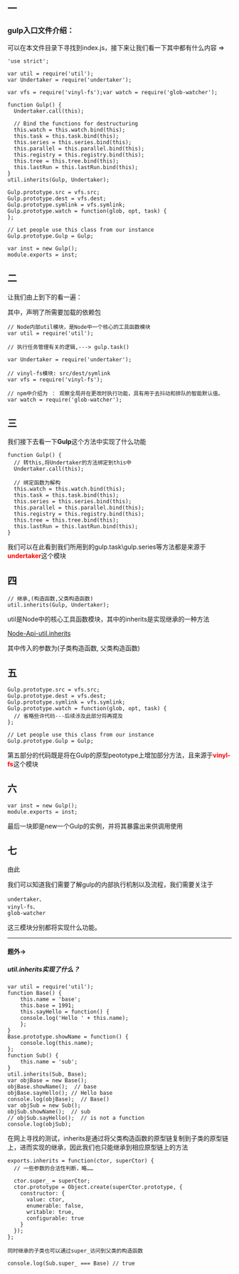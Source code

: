 
## 一

### gulp入口文件介绍：

可以在本文件目录下寻找到index.js，接下来让我们看一下其中都有什么内容 =>

```
'use strict';

var util = require('util'); 
var Undertaker = require('undertaker');

var vfs = require('vinyl-fs');var watch = require('glob-watcher');

function Gulp() {
  Undertaker.call(this);

  // Bind the functions for destructuring
  this.watch = this.watch.bind(this);
  this.task = this.task.bind(this);
  this.series = this.series.bind(this);
  this.parallel = this.parallel.bind(this);
  this.registry = this.registry.bind(this);
  this.tree = this.tree.bind(this);
  this.lastRun = this.lastRun.bind(this);
}
util.inherits(Gulp, Undertaker);

Gulp.prototype.src = vfs.src;
Gulp.prototype.dest = vfs.dest;
Gulp.prototype.symlink = vfs.symlink;
Gulp.prototype.watch = function(glob, opt, task) {
};

// Let people use this class from our instance
Gulp.prototype.Gulp = Gulp;

var inst = new Gulp();
module.exports = inst;

```


## 二

让我们由上到下的看一遍：


其中，声明了所需要加载的依赖包

```
// Node内部util模块，是Node中一个核心的工具函数模块
var util = require('util'); 

// 执行任务管理有关的逻辑,---> gulp.task()

var Undertaker = require('undertaker');

// vinyl-fs模块: src/dest/symlink
var vfs = require('vinyl-fs');

// npm中介绍为 ： 观察全局并在更改时执行功能，具有用于去抖动和排队的智能默认值。
var watch = require('glob-watcher');
```

## 三

我们接下去看一下**Gulp**这个方法中实现了什么功能

```
function Gulp() {
  // 转this,将Undertaker的方法绑定到this中
  Undertaker.call(this);

  // 绑定函数为解构
  this.watch = this.watch.bind(this);
  this.task = this.task.bind(this);
  this.series = this.series.bind(this);
  this.parallel = this.parallel.bind(this);
  this.registry = this.registry.bind(this);
  this.tree = this.tree.bind(this);
  this.lastRun = this.lastRun.bind(this);
}
```

我们可以在此看到我们所用到的gulp.task\gulp.series等方法都是来源于<font color="ff0000">**undertaker**</font>这个模块

## 四

```
// 继承,(构造函数,父类构造函数)
util.inherits(Gulp, Undertaker);

```

util是Node中的核心工具函数模块，其中的inherits是实现继承的一种方法

[Node-Api-util.inherits](http://nodejs.cn/api/util.html#util_util_inherits_constructor_superconstructor)

其中传入的参数为(子类构造函数, 父类构造函数)

## 五

```
Gulp.prototype.src = vfs.src;
Gulp.prototype.dest = vfs.dest;
Gulp.prototype.symlink = vfs.symlink;
Gulp.prototype.watch = function(glob, opt, task) {
  // 省略些许代码---后续涉及此部分将再提及
};

// Let people use this class from our instance
Gulp.prototype.Gulp = Gulp;
```

第五部分的代码既是将在Gulp的原型peototype上增加部分方法，且来源于<font color="ff0000">**vinyl-fs**</font>这个模块


## 六

```
var inst = new Gulp();
module.exports = inst;
```
最后一块即是new一个Gulp的实例，并将其暴露出来供调用使用


## 七

由此

我们可以知道我们需要了解gulp的内部执行机制以及流程，我们需要关注于

```
undertaker、
vinyl-fs、
glob-watcher
```
这三模块分别都将实现什么功能。

---

#### 题外->

##### util.inherits实现了什么？

```
var util = require('util'); 
function Base() { 
    this.name = 'base'; 
    this.base = 1991; 
    this.sayHello = function() { 
    console.log('Hello ' + this.name); 
    }; 
} 
Base.prototype.showName = function() { 
    console.log(this.name);
}; 
function Sub() { 
    this.name = 'sub'; 
} 
util.inherits(Sub, Base); 
var objBase = new Base(); 
objBase.showName();  // base
objBase.sayHello(); // Hello base
console.log(objBase);  // Base()
var objSub = new Sub(); 
objSub.showName();  // sub
// objSub.sayHello();  // is not a function
console.log(objSub);
```

在网上寻找的测试，inherits是通过将父类构造函数的原型链复制到子类的原型链上，进而实现的继承，因此我们也只能继承到相应原型链上的方法

```
exports.inherits = function(ctor, superCtor) {
  // 一些参数的合法性判断，略……

  ctor.super_ = superCtor;
  ctor.prototype = Object.create(superCtor.prototype, {
    constructor: {
      value: ctor,
      enumerable: false,
      writable: true,
      configurable: true
    }
  });
};

同时继承的子类也可以通过super_访问到父类的构造函数

console.log(Sub.super_ === Base) // true

```
